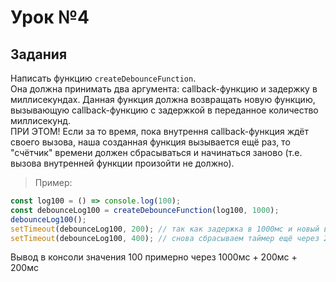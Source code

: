 # Урок №4

## Задания

Написать функцию `createDebounceFunction`.<br>
Она должна принимать два аргумента: callback-функцию и задержку в миллисекундах. Данная функция должна возвращать новую функцию, вызывающую callback-функцию с задержкой в переданное количество миллисекунд. <br>
ПРИ ЭТОМ! Если за то время, пока внутрення callback-функция ждёт своего вызова, наша созданная функция вызывается ещё раз, то "счётчик" времени должен сбрасываться и начинаться заново (т.е. вызова внутренней функции произойти не должно).

> Пример:

```javascript
const log100 = () => console.log(100);
const debounceLog100 = createDebounceFunction(log100, 1000);
debounceLog100();
setTimeout(debounceLog100, 200); // так как задержка в 1000мс и новый вызов этой же функции происходит через 200 миллисекунд, то таймер запускается заново
setTimeout(debounceLog100, 400); // снова сбрасываем таймер ещё через 200 миллисекунд
```

Вывод в консоли значения 100 примерно через 1000мс + 200мс + 200мс
